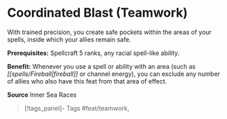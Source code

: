 ﻿---
cssclass: [feats]

---
# Coordinated Blast (Teamwork)

With trained precision, you create safe pockets within the areas of your spells, inside which your allies remain safe.

**Prerequisites:** Spellcraft 5 ranks, any racial spell-like ability.

**Benefit:** Whenever you use a spell or ability with an area (such as _[[spells/Fireball|fireball]]_ or channel energy), you can exclude any number of allies who also have this feat from that area of effect.

**Source** Inner Sea Races
>[!tags_panel]- Tags
> #feat/teamwork, 